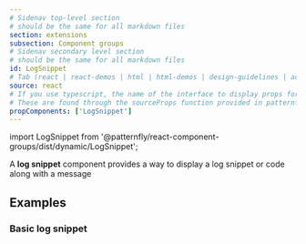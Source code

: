 ```yaml
---
# Sidenav top-level section
# should be the same for all markdown files
section: extensions
subsection: Component groups
# Sidenav secondary level section
# should be the same for all markdown files
id: LogSnippet
# Tab (react | react-demos | html | html-demos | design-guidelines | accessibility)
source: react
# If you use typescript, the name of the interface to display props for
# These are found through the sourceProps function provided in patternfly-docs.source.js
propComponents: ['LogSnippet']
---
```


import LogSnippet from '@patternfly/react-component-groups/dist/dynamic/LogSnippet';

A **log snippet** component provides a way to display a log snippet or code along with a message

## Examples

### Basic log snippet

```js file="./LogSnippetExample.tsx"

```